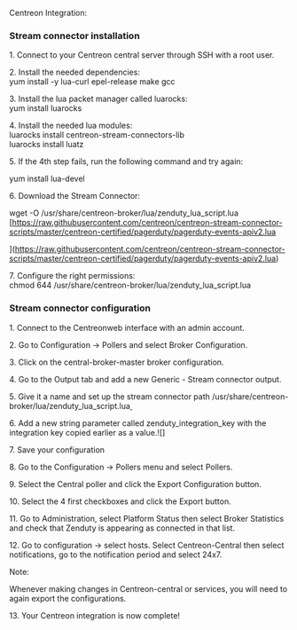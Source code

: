 Centreon Integration:

### Stream connector installation

1\. Connect to your Centreon central server through SSH with a root user.

2\. Install the needed dependencies:\
yum install -y lua-curl epel-release make gcc

3\. Install the lua packet manager called luarocks:\
yum install luarocks

4\. Install the needed lua modules:\
luarocks install centreon-stream-connectors-lib\
luarocks install luatz 

5\. If the 4th step fails, run the following command and try again:

yum install lua-devel

6\. Download the Stream Connector:

wget -O /usr/share/centreon-broker/lua/zenduty_lua_script.lua [https://raw.githubusercontent.com/centreon/centreon-stream-connector-scripts/master/centreon-certified/pagerduty/pagerduty-events-apiv2.lua

](https://raw.githubusercontent.com/centreon/centreon-stream-connector-scripts/master/centreon-certified/pagerduty/pagerduty-events-apiv2.lua)

7\. Configure the right permissions:\
chmod 644 /usr/share/centreon-broker/lua/zenduty_lua_script.lua

### Stream connector configuration

1\. Connect to the Centreonweb interface with an admin account.

2\. Go to Configuration -> Pollers and select Broker Configuration.

3\. Click on the central-broker-master broker configuration.

4\. Go to the Output tab and add a new Generic - Stream connector output.

5\. Give it a name and set up the stream connector path /usr/share/centreon-broker/lua/zenduty_lua_script.lua[ ](https://raw.githubusercontent.com/centreon/centreon-stream-connector-scripts/master/centreon-certified/pagerduty/pagerduty-events-apiv2.lua)

6\. Add a new string parameter called zenduty_integration_key with the integration key copied earlier as a value.![]

7\. Save your configuration

8\. Go to the Configuration -> Pollers menu and select Pollers.

9\. Select the Central poller and click the Export Configuration button.

10\. Select the 4 first checkboxes and click the Export button.

11\. Go to Administration, select Platform Status then select Broker Statistics and check that Zenduty is appearing as connected in that list.

12\. Go to configuration -> select hosts. Select Centreon-Central then select notifications, go to the notification period and select 24x7.

Note: 

Whenever making changes in Centreon-central or services, you will need to again export the configurations.

13\. Your Centreon integration is now complete!
